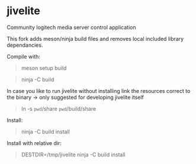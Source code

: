 # jivelite
Community logitech media server control application

This fork adds meson/ninja build files and removes local included library dependancies.

Compile with:

> meson setup build

> ninja -C build

In case you like to run jivelite without installing link the resources correct to the binary -> only suggested for developing jivelite itself

> ln -s `pwd`/share `pwd`/build/share

Install:

> ninja -C build install

Install with relative dir:

> DESTDIR=/tmp/jivelite ninja -C build install
